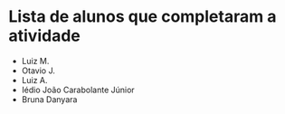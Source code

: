 # Lista de alunos que completaram a atividade
* Luiz M.
* Otavio  J.
* Luiz A.
* Iédio João Carabolante Júnior 
* Bruna Danyara